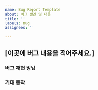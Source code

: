 ```yaml
---
name: Bug Report Template
about: 버그 발견 및 대응
title: ''
labels: bug
assignees: ''

---
```


## [이곳에 버그 내용을 적어주세요.]


### 버그 재현 방법


### 기대 동작